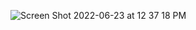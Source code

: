 ![Screen Shot 2022-06-23 at 12 37 18 PM](https://user-images.githubusercontent.com/102100893/175368778-abe8ecba-87f2-4a06-b622-27597f0fb456.png)

